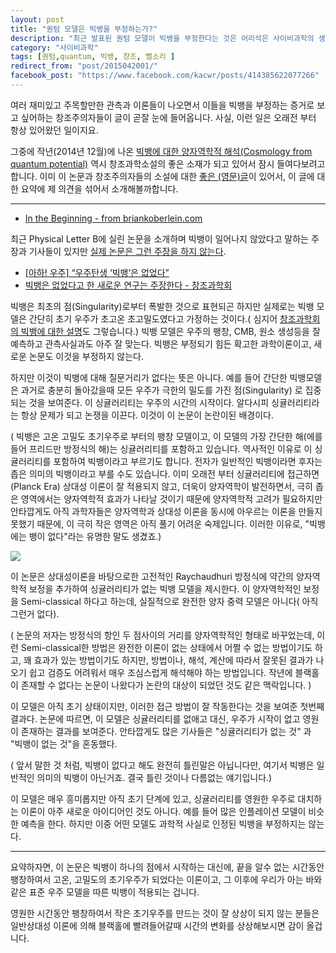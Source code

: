 ```yaml
---
layout: post
title: "퀀텀 모델은 빅뱅을 부정하는가?"
description: "최근 발표된 퀀텀 모델이 빅뱅을 부정한다는 것은 어리석은 사이비과학의 생각입니다. 그 이유와 반론을 자세히 설명합니다."
category: "사이비과학"
tags: [퀀텀,quantum, 빅뱅, 창조, 뻘소리 ]
redirect_from: "post/2015042001/"
facebook_post: "https://www.facebook.com/kacwr/posts/414385622077266"
---
```


여러 재미있고 주목할만한 관측과 이론들이 나오면서 이들을 빅뱅을 부정하는 증거로 보고 싶어하는 창조주의자들이 글이 곧잘 눈에 들어옵니다.
사실, 이런 일은 오래전 부터 항상 있어왔던 일이지요.

그중에 작년(2014년 12월)에 나온 [빅뱅에 대한 양자역학적 해석(Cosmology from quantum potential)](http://arxiv.org/abs/1404.3093v3) 역시 창조과학소설의 좋은 소재가 되고 있어서 잠시 들여다보려고 합니다.
이미 이 논문과 창조주의자들의 소설에 대한 [좋은 (영문)글](https://briankoberlein.com/2015/02/10/beginning/)이 있어서, 이 글에 대한 요약에 제 의견을 섞어서 소개해볼까합니다.


---

* [In the Beginning - from briankoberlein.com](https://briankoberlein.com/2015/02/10/beginning/)

최근 Physical Letter B에 실린 논문을 소개하며 빅뱅이 일어나지 않았다고 말하는 주장과 기사들이 있지만 [실제 논문은 그런 주장을 하지 않는다](http://arxiv.org/abs/1404.3093v3).

* [[아하! 우주] “우주탄생 ‘빅뱅’은 없었다”](http://nownews.seoul.co.kr/news/newsView.php?id=20150303601007)
* [빅뱅은 없었다고 한 새로운 연구는 주장한다 - 창조과학회](http://www.kacr.or.kr/library/itemview.asp?no=6101)

빅뱅은 최초의 점(Singularity)로부터 폭발한 것으로 표현되곤 하지만 실제로는 빅뱅 모델은 간단히 초기 우주가 초고온 초고밀도였다고 가정하는 것이다.( 심지어 [창조과학회의 빅뱅에 대한 설명](http://www.kacr.or.kr/library/itemview.asp?no=24)도 그렇습니다.) 빅뱅 모델은 우주의 팽창, CMB, 원소 생성등을 잘 예측하고 관측사실과도 아주 잘 맞는다. 빅뱅은 부정되기 힘든 확고한 과학이론이고, 새로운 논문도 이것을 부정하지 않는다.

하지만 이것이 빅뱅에 대해 질문거리가 없다는 뜻은 아니다. 예를 들어 간단한 빅뱅모델은 과거로 충분히 돌아갔을때 모든 우주가 극한의 밀도를 가진 점(Singularity) 로 집중되는 것을 보여준다. 이 싱귤러리티는 우주의 시간의 시작이다. 알다시피 싱귤러리티라는 항상 문제가 되고 논쟁을 이끈다. 이것이 이 논문이 논란이된 배경이다.

( 빅뱅은 고온 고밀도 초기우주로 부터의 팽창 모델이고, 이 모델의 가장 간단한 해(에를 들어 프리드만 방정식의 해)는 싱귤러리티를 포함하고 있습니다. 역사적인 이유로 이 싱귤러리티를 포함하여 빅뱅이라고 부르기도 합니다. 전자가 일반적인 빅뱅이라면 후자는 좁은 의미의 빅뱅이라고 부를 수도 있습니다. 이미 오래전 부터 싱귤러리티에 접근하면(Planck Era) 상대성 이론이 잘 적용되지 않고, 더욱이 양자역학이 발전하면서, 극히 좁은 영역에서는 양자역학적 효과가 나타날 것이기 때문에 양자역학적 고려가 필요하지만 안타깝게도 아직 과학자들은 양자역학과 상대성 이론을 동시에 아우르는 이론을 만들지 못했기 때문에, 이 극히 작은 영역은 아직 풀기 어려운 숙제입니다. 이러한 이유로, "빅뱅에는 뱅이 없다"라는 유명한 말도 생겼죠.)

![](http://i.imgur.com/5z1Jv8D.jpg)

이 논문은 상대성이론을 바탕으로한 고전적인 Raychaudhuri 방정식에 약간의 양자역학적 보정을 추가하여 싱귤러리티가 없는 빅뱅 모델을 제시한다.
이 양자역학적인 보정을 Semi-classical 하다고 하는데, 실질적으로 완전한 양자 중력 모델은 아니다( 아직 그런거 없다).

( 논문의 저자는 방정식의 항인 두 점사이의 거리를 양자역학적인 형태로 바꾸었는데, 이런 Semi-classical한 방법은 완전한 이론이 없는 상태에서 어쩔 수 없는 방법이기도 하고, 꽤 효과가 있는 방법이기도 하지만, 방법이나, 해석, 계산에 따라서 잘못된 결과가 나오기 쉽고 검증도 어려워서 매우 조심스럽게 해석해야 하는 방법입니다. 작년에 블랙홀이 존재할 수 없다는 논문이 나왔다가 논란의 대상이 되었던 것도 같은 맥락입니다. )

이 모델은 아직 초기 상태이지만, 이러한 접근 방법이 잘 작동한다는 것을 보여준 첫번째 결과다.
논문에 따르면, 이 모델은 싱귤러리티를 없애고 대신, 우주가 시작이 없고 영원이 존재하는 결과를 보여준다. 안타깝게도 많은 기사들은 "싱귤러리티가 없는 것" 과 "빅뱅이 없는 것"을 혼동했다.

( 앞서 말한 것 처럼, 빅뱅이 없다고 해도 완전히 틀린말은 아닙니다만, 여기서 빅뱅은 일반적인 의미의 빅뱅이 아닌거죠. 결국 틀린 것이나 다름없는 얘기입니다.)

이 모델은 매우 흥미롭지만 아직 초기 단계에 있고, 싱귤러리티를 영원한 우주로 대치하는 이론이 아주 새로운 아이디어인 것도 아니다. 예를 들어 많은 인플레이션 모델이 비슷한 예측을 한다. 하지만 이중 어떤 모델도 과학적 사실로 인정된 빅뱅을 부정하지는 않는다.

---

요약하자면, 이 논문은 빅뱅이 하나의 점에서 시작하는 대신에, 끝을 알수 없는 시간동안 팽창하여서 고온, 고밀도의 초기우주가 되었다는 이론이고, 그 이후에 우리가 아는 바와 같은 표준 우주 모델을 따른 빅뱅이 적용되는 겁니다. 

영원한 시간동안 팽창하여서 작은 초기우주를 만드는 것이 잘 상상이 되지 않는 분들은 일반상대성 이론에 의해 블랙홀에 빨려들어갈때 시간의 변화를 상상해보시면 감이 올겁니다.

